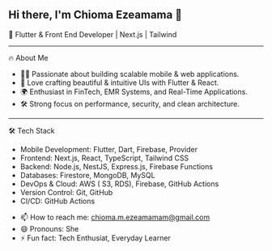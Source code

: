 ## Hi there, I'm Chioma Ezeamama 👋
🚀 Flutter & Front End Developer | Next.js | Tailwind

<hr/>

🔥 About Me
<ul>
  <li>👨‍💻 Passionate about building scalable mobile & web applications.</li>
  <li>🎨 Love crafting beautiful & intuitive UIs with Flutter & React.</li>
  <li>🌍 Enthusiast in FinTech, EMR Systems, and Real-Time Applications.</li>
  <li>🛠️ Strong focus on performance, security, and clean architecture.</li>
</ul>

<hr/> 

🛠️ Tech Stack
<ul>
  <li>Mobile Development: Flutter, Dart, Firebase, Provider</li>
  <li>Frontend: Next.js, React, TypeScript, Tailwind CSS</li>
  <li>Backend: Node.js, NestJS, Express.js, Firebase Functions</li>
  <li>Databases: Firestore, MongoDB, MySQL</li>
  <li>DevOps & Cloud: AWS ( S3, RDS), Firebase, GitHub Actions</li>
  <li>Version Control: Git, GitHub</li>
  <li>CI/CD: GitHub Actions</li>
</ul>

- 📫 How to reach me: chioma.m.ezeamamam@gmail.com
- 😄 Pronouns: She
- ⚡ Fun fact: Tech Enthusiat, Everyday Learner


